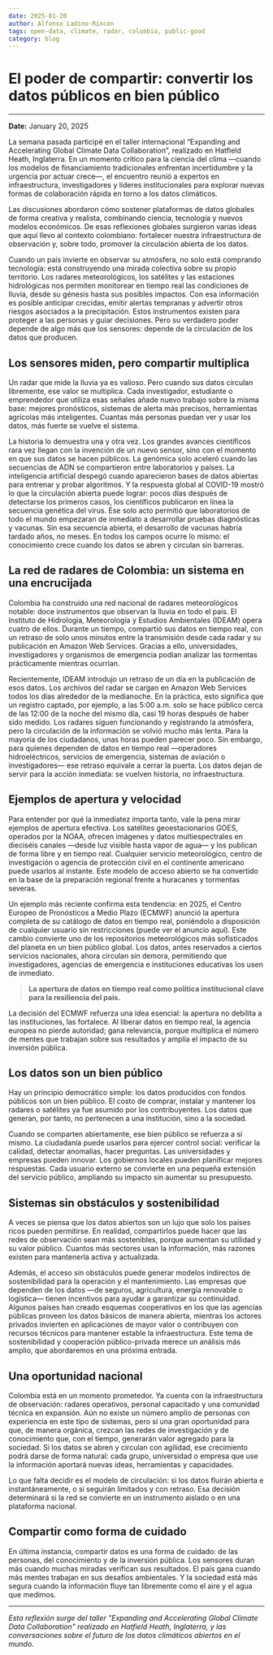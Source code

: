 ```yaml
---
date: 2025-01-20
author: Alfonso Ladino-Rincon
tags: open-data, climate, radar, colombia, public-good
category: blog
---
```


# El poder de compartir: convertir los datos públicos en bien público

---
**Date:** January 20, 2025

La semana pasada participé en el taller internacional “Expanding and Accelerating Global Climate Data Collaboration”, realizado en Hatfield Heath, Inglaterra. En un momento crítico para la ciencia del clima —cuando los modelos de financiamiento tradicionales enfrentan incertidumbre y la urgencia por actuar crece—, el encuentro reunió a expertos en infraestructura, investigadores y líderes institucionales para explorar nuevas formas de colaboración rápida en torno a los datos climáticos.


Las discusiones abordaron cómo sostener plataformas de datos globales de forma creativa y realista, combinando ciencia, tecnología y nuevos modelos económicos. De esas reflexiones globales surgieron varias ideas que aquí llevo al contexto colombiano: fortalecer nuestra infraestructura de observación y, sobre todo, promover la circulación abierta de los datos.

Cuando un país invierte en observar su atmósfera, no solo está comprando tecnología: está construyendo una mirada colectiva sobre su propio territorio. Los radares meteorológicos, los satélites y las estaciones hidrológicas nos permiten monitorear en tiempo real las condiciones de lluvia, desde su génesis hasta sus posibles impactos. Con esa información es posible anticipar crecidas, emitir alertas tempranas y advertir otros riesgos asociados a la precipitación. Estos instrumentos existen para proteger a las personas y guiar decisiones. Pero su verdadero poder depende de algo más que los sensores: depende de la circulación de los datos que producen.

## Los sensores miden, pero compartir multiplica

Un radar que mide la lluvia ya es valioso. Pero cuando sus datos circulan libremente, ese valor se multiplica. Cada investigador, estudiante o emprendedor que utiliza esas señales añade nuevo trabajo sobre la misma base: mejores pronósticos, sistemas de alerta más precisos, herramientas agrícolas más inteligentes. Cuantas más personas puedan ver y usar los datos, más fuerte se vuelve el sistema.

[//]: # (> **Nota:** Aquí se resalta cómo el acceso abierto multiplica el valor de los datos ya generados.)

La historia lo demuestra una y otra vez. Los grandes avances científicos rara vez llegan con la invención de un nuevo sensor, sino con el momento en que sus datos se hacen públicos. La genómica solo aceleró cuando las secuencias de ADN se compartieron entre laboratorios y países. La inteligencia artificial despegó cuando aparecieron bases de datos abiertas para entrenar y probar algoritmos. Y la respuesta global al COVID-19 mostró lo que la circulación abierta puede lograr: pocos días después de detectarse los primeros casos, los científicos publicaron en línea la secuencia genética del virus. Ese solo acto permitió que laboratorios de todo el mundo empezaran de inmediato a desarrollar pruebas diagnósticas y vacunas. Sin esa secuencia abierta, el desarrollo de vacunas habría tardado años, no meses. En todos los campos ocurre lo mismo: el conocimiento crece cuando los datos se abren y circulan sin barreras.

## La red de radares de Colombia: un sistema en una encrucijada

Colombia ha construido una red nacional de radares meteorológicos notable: doce instrumentos que observan la lluvia en todo el país. El Instituto de Hidrología, Meteorología y Estudios Ambientales (IDEAM) opera cuatro de ellos. Durante un tiempo, compartió sus datos en tiempo real, con un retraso de solo unos minutos entre la transmisión desde cada radar y su publicación en Amazon Web Services. Gracias a ello, universidades, investigadores y organismos de emergencia podían analizar las tormentas prácticamente mientras ocurrían.

[//]: # (> **Callback:** Ejemplo local de circulación de datos con impacto inmediato)

Recientemente, IDEAM introdujo un retraso de un día en la publicación de esos datos. Los archivos del radar se cargan en Amazon Web Services todos los días alrededor de la medianoche. En la práctica, esto significa que un registro captado, por ejemplo, a las 5:00 a.m. solo se hace público cerca de las 12:00 de la noche del mismo día, casi 19 horas después de haber sido medido. Los radares siguen funcionando y registrando la atmósfera, pero la circulación de la información se volvió mucho más lenta. Para la mayoría de los ciudadanos, unas horas pueden parecer poco. Sin embargo, para quienes dependen de datos en tiempo real —operadores hidroeléctricos, servicios de emergencia, sistemas de aviación o investigadores— ese retraso equivale a cerrar la puerta. Los datos dejan de servir para la acción inmediata: se vuelven historia, no infraestructura.

## Ejemplos de apertura y velocidad

Para entender por qué la inmediatez importa tanto, vale la pena mirar ejemplos de apertura efectiva. Los satélites geoestacionarios GOES, operados por la NOAA, ofrecen imágenes y datos multiespectrales en dieciséis canales —desde luz visible hasta vapor de agua— y los publican de forma libre y en tiempo real. Cualquier servicio meteorológico, centro de investigación o agencia de protección civil en el continente americano puede usarlos al instante. Este modelo de acceso abierto se ha convertido en la base de la preparación regional frente a huracanes y tormentas severas.

Un ejemplo más reciente confirma esta tendencia: en 2025, el Centro Europeo de Pronósticos a Medio Plazo (ECMWF) anunció la apertura completa de su catálogo de datos en tiempo real, poniéndolo a disposición de cualquier usuario sin restricciones (puede ver el anuncio aquí). Este cambio convierte uno de los repositorios meteorológicos más sofisticados del planeta en un bien público global. Los datos, antes reservados a ciertos servicios nacionales, ahora circulan sin demora, permitiendo que investigadores, agencias de emergencia e instituciones educativas los usen de inmediato.

> **La apertura de datos en tiempo real como política institucional clave para la resiliencia del país.**

La decisión del ECMWF refuerza una idea esencial: la apertura no debilita a las instituciones, las fortalece. Al liberar datos en tiempo real, la agencia europea no pierde autoridad; gana relevancia, porque multiplica el número de mentes que trabajan sobre sus resultados y amplía el impacto de su inversión pública.

## Los datos son un bien público

Hay un principio democrático simple: los datos producidos con fondos públicos son un bien público. El costo de comprar, instalar y mantener los radares o satélites ya fue asumido por los contribuyentes. Los datos que generan, por tanto, no pertenecen a una institución, sino a la sociedad.

[//]: # (> **Frase clave:** “Compartir es cuidar”)

Cuando se comparten abiertamente, ese bien público se refuerza a sí mismo. La ciudadanía puede usarlos para ejercer control social: verificar la calidad, detectar anomalías, hacer preguntas. Las universidades y empresas pueden innovar. Los gobiernos locales pueden planificar mejores respuestas. Cada usuario externo se convierte en una pequeña extensión del servicio público, ampliando su impacto sin aumentar su presupuesto.

## Sistemas sin obstáculos y sostenibilidad

A veces se piensa que los datos abiertos son un lujo que solo los países ricos pueden permitirse. En realidad, compartirlos puede hacer que las redes de observación sean más sostenibles, porque aumentan su utilidad y su valor público. Cuantos más sectores usan la información, más razones existen para mantenerla activa y actualizada.

Además, el acceso sin obstáculos puede generar modelos indirectos de sostenibilidad para la operación y el mantenimiento. Las empresas que dependen de los datos —de seguros, agricultura, energía renovable o logística— tienen incentivos para ayudar a garantizar su continuidad. Algunos países han creado esquemas cooperativos en los que las agencias públicas proveen los datos básicos de manera abierta, mientras los actores privados invierten en aplicaciones de mayor valor o contribuyen con recursos técnicos para mantener estable la infraestructura. Este tema de sostenibilidad y cooperación público-privada merece un análisis más amplio, que abordaremos en una próxima entrada.

## Una oportunidad nacional

Colombia está en un momento prometedor. Ya cuenta con la infraestructura de observación: radares operativos, personal capacitado y una comunidad técnica en expansión. Aún no existe un número amplio de personas con experiencia en este tipo de sistemas, pero sí una gran oportunidad para que, de manera orgánica, crezcan las redes de investigación y de conocimiento que, con el tiempo, generarán valor agregado para la sociedad. Si los datos se abren y circulan con agilidad, ese crecimiento podrá darse de forma natural: cada grupo, universidad o empresa que use la información aportará nuevas ideas, herramientas y capacidades.

[//]: # (> **Elección crítica:** ¿Datos abiertos y ágiles o limitados y lentos?)

Lo que falta decidir es el modelo de circulación: si los datos fluirán abierta e instantáneamente, o si seguirán limitados y con retraso. Esa decisión determinará si la red se convierte en un instrumento aislado o en una plataforma nacional.

## Compartir como forma de cuidado

En última instancia, compartir datos es una forma de cuidado: de las personas, del conocimiento y de la inversión pública. Los sensores duran más cuando muchas miradas verifican sus resultados. El país gana cuando más mentes trabajan en sus desafíos ambientales. Y la sociedad está más segura cuando la información fluye tan libremente como el aire y el agua que medimos.

[//]: # (> **Cierre potente:** “Los sensores generan señales, pero la circulación genera progreso.”)

---

*Esta reflexión surge del taller "Expanding and Accelerating Global Climate Data Collaboration" realizado en Hatfield Heath, Inglaterra, y las conversaciones sobre el futuro de los datos climáticos abiertos en el mundo.*